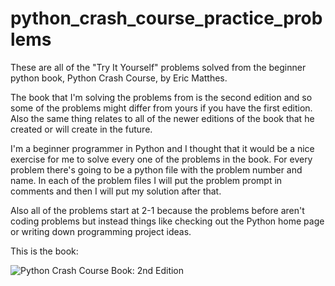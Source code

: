 # python_crash_course_practice_problems
These are all of the "Try It Yourself" problems solved from the beginner python book, Python Crash Course, by Eric Matthes.

The book that I'm solving the problems from is the second edition and so some of the problems might differ from yours if you have the first edition. Also the same thing relates to all of the newer editions of the book that he created or will create in the future.

I'm a beginner programmer in Python and I thought that it would be a nice exercise for me to solve every one of the problems in the book. For every problem there's going to be a python file with the problem number and name. In each of the problem files I will put the problem prompt in comments and then I will put my solution after that.

Also all of the problems start at 2-1 because the problems before aren't coding problems but instead things like checking out the Python home page or writing down programming project ideas.

This is the book: 

![Python Crash Course Book: 2nd Edition](https://user-images.githubusercontent.com/124419231/227826609-5f531cc4-f431-4461-97ec-589ae004fe90.jpg)
